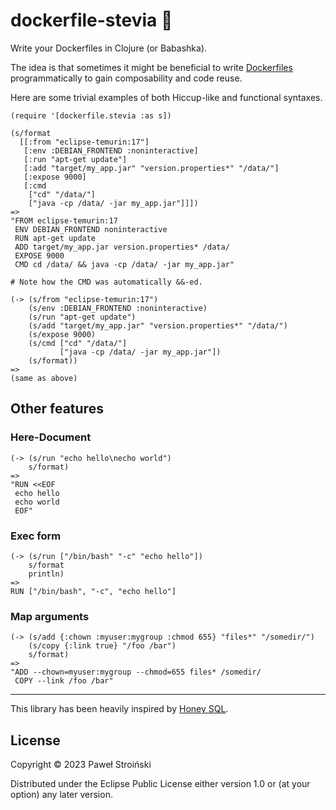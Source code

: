 # dockerfile-stevia 🍃

Write your Dockerfiles in Clojure (or Babashka).

The idea is that sometimes it might be beneficial to
write [Dockerfiles](https://docs.docker.com/engine/reference/builder/) programmatically to gain composability and code
reuse.

Here are some trivial examples of both Hiccup-like and functional syntaxes.

    (require '[dockerfile.stevia :as s])

    (s/format
      [[:from "eclipse-temurin:17"]
       [:env :DEBIAN_FRONTEND :noninteractive]
       [:run "apt-get update"]
       [:add "target/my_app.jar" "version.properties*" "/data/"]
       [:expose 9000]
       [:cmd
        ["cd" "/data/"]
        ["java -cp /data/ -jar my_app.jar"]]])
    =>
    "FROM eclipse-temurin:17
     ENV DEBIAN_FRONTEND noninteractive
     RUN apt-get update
     ADD target/my_app.jar version.properties* /data/
     EXPOSE 9000
     CMD cd /data/ && java -cp /data/ -jar my_app.jar"
    
    # Note how the CMD was automatically &&-ed. 
    
    (-> (s/from "eclipse-temurin:17")
        (s/env :DEBIAN_FRONTEND :noninteractive)
        (s/run "apt-get update")
        (s/add "target/my_app.jar" "version.properties*" "/data/")
        (s/expose 9000)
        (s/cmd ["cd" "/data/"]
               ["java -cp /data/ -jar my_app.jar"])
        (s/format))
    =>
    (same as above)

## Other features

### Here-Document

    (-> (s/run "echo hello\necho world")
        s/format)
    =>
    "RUN <<EOF
     echo hello
     echo world
     EOF"

### Exec form

    (-> (s/run ["/bin/bash" "-c" "echo hello"])
        s/format
        println)
    =>
    RUN ["/bin/bash", "-c", "echo hello"]

### Map arguments

    (-> (s/add {:chown :myuser:mygroup :chmod 655} "files*" "/somedir/")
        (s/copy {:link true} "/foo /bar")
        s/format)
    =>
    "ADD --chown=myuser:mygroup --chmod=655 files* /somedir/
     COPY --link /foo /bar"

---

This library has been heavily inspired by [Honey SQL](https://github.com/seancorfield/honeysql).

## License

Copyright © 2023 Paweł Stroiński

Distributed under the Eclipse Public License either version 1.0 or (at
your option) any later version.
